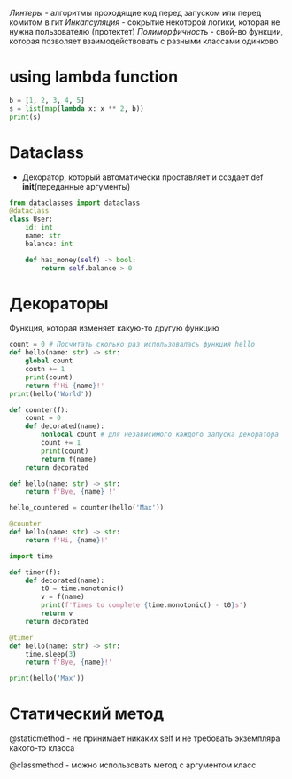 *Линтеры* - алгоритмы проходящие код перед запуском или перед комитом в гит
*Инкапсуляция* - сокрытие некоторой логики, которая не нужна пользователю (протектет)
*Полиморфичность* - свой-во функции, которая позволяет взаимодействовать с разными классами одинково

# using lambda function
```Python
b = [1, 2, 3, 4, 5]
s = list(map(lambda x: x ** 2, b))
print(s)
```

# Dataclass
- Декоратор, который автоматически проставляет и создает def __init__(переданные аргументы)

```Python
from dataclasses import dataclass
@dataclass
class User:
    id: int
    name: str
    balance: int

    def has_money(self) -> bool:
        return self.balance > 0
```

# Декораторы
Функция, которая изменяет какую-то другую функцию

```Python
count = 0 # Посчитать сколько раз использовалась функция hello
def hello(name: str) -> str:
    global count
    coutn += 1
    print(count)
    return f'Hi {name}!'
print(hello('World'))

def counter(f):
    count = 0
    def decorated(name):
        nonlocal count # для независимого каждого запуска декоратора
        count += 1
        print(count)
        return f(name)
    return decorated

def hello(name: str) -> str:
    return f'Bye, {name} !'

hello_countered = counter(hello('Max'))

@counter
def hello(name: str) -> str:
    return f'Hi, {name}!'

import time

def timer(f):
    def decorated(name):
        t0 = time.monotonic()
        v = f(name)
        print(f'Times to complete {time.monotonic() - t0}s')
        return v
    return decorated

@timer
def hello(name: str) -> str:
    time.sleep(3)
    return f'Bye, {name}!'

print(hello('Max'))
```
# Статический метод
@staticmethod - не принимает никаких self и не требовать экземпляра какого-то класса

@classmethod - можно использовать метод с аргументом класс